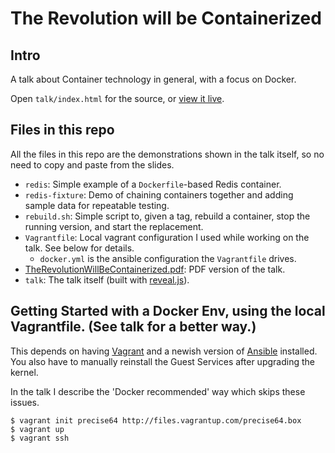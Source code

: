 # The Revolution will be Containerized

## Intro

A talk about Container technology in general, with a focus on Docker.

Open ``talk/index.html`` for the source, or [view it live](https://rawgithub.com/jbarratt/dockertalk/master/talk/index.html).

## Files in this repo

All the files in this repo are the demonstrations shown in the talk itself, so no need to copy and paste from the slides.

* ``redis``: Simple example of a ``Dockerfile``-based Redis container.
* ``redis-fixture``: Demo of chaining containers together and adding sample data for repeatable testing.
* ``rebuild.sh``: Simple script to, given a tag, rebuild a container, stop the running version, and start the replacement.
* ``Vagrantfile``: Local vagrant configuration I used while working on the talk. See below for details.
  * ``docker.yml`` is the ansible configuration the ``Vagrantfile`` drives.
* [TheRevolutionWillBeContainerized.pdf](TheRevolutionWillBeContainerized.pdf): PDF version of the talk.
* ``talk``: The talk itself (built with [reveal.js](https://github.com/hakimel/reveal.js/)).


## Getting Started with a Docker Env, using the local Vagrantfile. (See talk for a better way.)

This depends on having [Vagrant](http://vagrantup.com) and a newish version of [Ansible](http://en.wikipedia.org/wiki/Ansible) installed. You also have to manually reinstall the Guest Services after upgrading the kernel.

In the talk I describe the 'Docker recommended' way which skips these issues.


    $ vagrant init precise64 http://files.vagrantup.com/precise64.box
    $ vagrant up
    $ vagrant ssh
